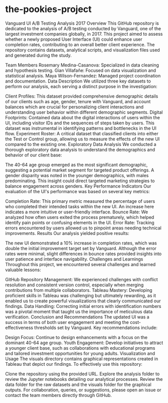 # the-pookies-project
Vanguard UI A/B Testing Analysis 2017
Overview
This GitHub repository is dedicated to the analysis of A/B testing conducted by Vanguard, one of the largest investment companies globally, in 2017. This project aimed to assess whether a newly proposed User Interface (UI) could enhance user completion rates, contributing to an overall better client experience. The repository contains datasets, analytical scripts, and visualization files used and generated during the study.

Team Members
Rosemary Medina-Casanova: Specialized in data cleaning and hypothesis testing.
Gian Villafañe: Focused on data visualization and statistical analysis.
Maya Wilson-Fernandez: Managed project coordination and documentation.
Data Description
We utilized three key datasets to perform our analysis, each serving a distinct purpose in the investigation:

Client Profiles: This dataset provided comprehensive demographic details of our clients such as age, gender, tenure with Vanguard, and account balances which are crucial for personalizing client interactions and understanding user behavior within different demographic segments.
Digital Footprints: Contained data about the digital interactions of users within the UI, including visitor IDs and the sequences of steps taken by users. This dataset was instrumental in identifying patterns and bottlenecks in the UI flow.
Experiment Roster: A critical dataset that classified clients into either the Test or Control group, allowing us to measure the effects of the new UI compared to the existing one.
Exploratory Data Analysis
We conducted a thorough exploratory data analysis to understand the demographics and behavior of our client base:

The 40-64 age group emerged as the most significant demographic, suggesting a potential market segment for targeted product offerings.
A gender disparity was noted in the younger demographics, with males predominating. This insight could direct targeted marketing strategies to balance engagement across genders.
Key Performance Indicators
Our evaluation of the UI's performance was based on several key metrics:

Completion Rate: This primary metric measured the percentage of users who completed their intended tasks within the new UI. An increase here indicates a more intuitive or user-friendly interface.
Bounce Rate: We analyzed how often users exited the process prematurely, which helped identify pain points or confusing elements in the UI.
Error Rate: Tracking errors encountered by users allowed us to pinpoint areas needing technical improvements.
Results
Our analysis yielded positive results:

The new UI demonstrated a 10% increase in completion rates, which was double the initial improvement target set by Vanguard.
Although the error rates were minimal, slight differences in bounce rates provided insights into user patience and interface navigability.
Challenges and Learnings
Throughout this project, we encountered several challenges and learned valuable lessons:

GitHub Repository Management: We experienced challenges with conflict resolution and consistent version control, especially when merging contributions from multiple collaborators.
Tableau Mastery: Developing proficient skills in Tableau was challenging but ultimately rewarding, as it enabled us to create powerful visualizations that clearly communicated our findings.
Data Handling: Correcting initial errors with identification numbers was a pivotal moment that taught us the importance of meticulous data verification.
Conclusion and Recommendations
The updated UI was a success in terms of both user engagement and meeting the cost-effectiveness thresholds set by Vanguard. Key recommendations include:

Design Focus: Continue to design enhancements with a focus on the dominant 40-64 age group.
Youth Engagement: Develop initiatives to attract a younger client base, such as collaborations with educational programs and tailored investment opportunities for young adults.
Visualization and Usage
The visuals directory contains graphical representations created in Tableau that depict our findings. To effectively use this repository:

Clone the repository using the provided URL.
Explore the analysis folder to review the Jupyter notebooks detailing our analytical processes.
Review the data folder for the raw datasets and the visuals folder for the graphical outputs.
For collaboration, queries, or suggestions, please open an issue or contact the team members directly through GitHub.

